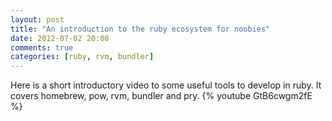 ```yaml
---
layout: post
title: "An introduction to the ruby ecosystem for noobies"
date: 2012-07-02 20:08
comments: true
categories: [ruby, rvm, bundler]
---
```


Here is a short introductory video to some useful tools to develop in ruby.
It covers homebrew, pow, rvm, bundler and pry.
{% youtube GtB6cwgm2fE %}
